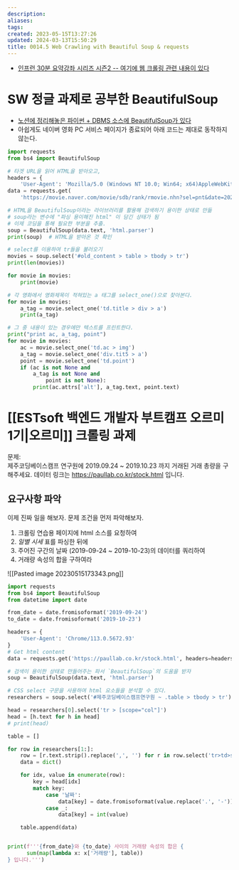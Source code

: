 ```yaml
---
description:
aliases: 
tags: 
created: 2023-05-15T13:27:26
updated: 2024-03-13T15:50:29
title: 0014.5 Web Crawling with Beautiful Soup & requests
---
```

- [인프런 30분 요약강좌 시리즈 시즌2 -- 여기에 웹 크롤링 관련 내용이 있다](https://inf.run/sxmp)

# SW 정글 과제로 공부한 BeautifulSoup

- [노션에 정리해놓은 파이썬 + DBMS 소스에 BeautifulSoup가 있다](https://choiwheatley.notion.site/Ch3-DBMS-Python-mongoDB-8e1e9c269abb4cabbab7006f69c61146) 
- 아쉽게도 네이버 영화 PC 서비스 페이지가 종료되어 아래 코드는 제대로 동작하지 않는다.

```python
import requests
from bs4 import BeautifulSoup

# 타겟 URL을 읽어 HTML을 받아오고,
headers = {
    'User-Agent': 'Mozilla/5.0 (Windows NT 10.0; Win64; x64)AppleWebKit/537.36 (KHTML, like Gecko) Chrome/73.0.3683.86 Safari/537.36'}
data = requests.get(
    'https://movie.naver.com/movie/sdb/rank/rmovie.nhn?sel=pnt&date=20200303', headers=headers)

# HTML을 BeautifulSoup이라는 라이브러리를 활용해 검색하기 용이한 상태로 만듦
# soup라는 변수에 "파싱 용이해진 html" 이 담긴 상태가 됨
# 이제 코딩을 통해 필요한 부분을 추출.
soup = BeautifulSoup(data.text, 'html.parser')
print(soup)  # HTML을 받아온 것 확인

# select를 이용하여 tr들을 불러오기
movies = soup.select('#old_content > table > tbody > tr')
print(len(movies))

for movie in movies:
    print(movie)

# 각 영화에서 영화제목이 적혀있는 a 태그를 select_one()으로 찾아본다.
for movie in movies:
    a_tag = movie.select_one('td.title > div > a')
    print(a_tag)

# 그 중 내용이 있는 경우에만 텍스트를 프린트한다.
print("print ac, a_tag, point")
for movie in movies:
    ac = movie.select_one('td.ac > img')
    a_tag = movie.select_one('div.tit5 > a')
    point = movie.select_one('td.point')
    if (ac is not None and
        a_tag is not None and
            point is not None):
        print(ac.attrs['alt'], a_tag.text, point.text)
```

# [[ESTsoft 백엔드 개발자 부트캠프 오르미 1기|오르미]] 크롤링 과제

문제:  
	제주코딩베이스캠프 연구원에 2019.09.24 ~ 2019.10.23 까지 거래된 거래 총량을 구해주세요. 데이터 링크는 <https://paullab.co.kr/stock.html> 입니다.

## 요구사항 파악

이제 진짜 일을 해보자. 문제 조건을 먼저 파악해보자.

1. 크롤링 연습용 페이지에 html 소스를 요청하여 
2. *일별 시세* 표를 파싱한 뒤에
3. 주어진 구간의 날짜 (2019-09-24 ~ 2019-10-23)의 데이터를 쿼리하여
4. 거래량 속성의 합을 구하여라

![[Pasted image 20230515173343.png]]

```python
import requests
from bs4 import BeautifulSoup
from datetime import date

from_date = date.fromisoformat('2019-09-24')
to_date = date.fromisoformat('2019-10-23')

headers = {
    'User-Agent': 'Chrome/113.0.5672.93'
}
# Get html content
data = requests.get('https://paullab.co.kr/stock.html', headers=headers)

# 검색이 용이한 상태로 만들어주는 파서 `BeautifulSoup`의 도움을 받자
soup = BeautifulSoup(data.text, 'html.parser')

# CSS select 구문을 사용하여 html 요소들을 분석할 수 있다.
researchers = soup.select('#제주코딩베이스캠프연구원 ~ .table > tbody > tr')

head = researchers[0].select('tr > [scope="col"]')
head = [h.text for h in head]
# print(head)

table = []

for row in researchers[1:]:
    row = [r.text.strip().replace(',', '') for r in row.select('tr>td>span')]
    data = dict()

    for idx, value in enumerate(row):
        key = head[idx]
        match key:
            case '날짜':
                data[key] = date.fromisoformat(value.replace('.', '-'))
            case _:
                data[key] = int(value)

    table.append(data)


print(f'''{from_date}와 {to_date} 사이의 거래량 속성의 합은 {
      sum(map(lambda x: x['거래량'], table))
} 입니다.''')

```
